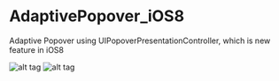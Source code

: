 AdaptivePopover_iOS8
====================

Adaptive Popover using UIPopoverPresentationController, which is new feature in iOS8

![alt tag](https://raw.githubusercontent.com/frogcjn/AdaptivePopover_iOS8/master/ScreenShot_iPad.png)
![alt tag](https://raw.githubusercontent.com/frogcjn/AdaptivePopover_iOS8/master/ScreenShot_iPhone.png)

